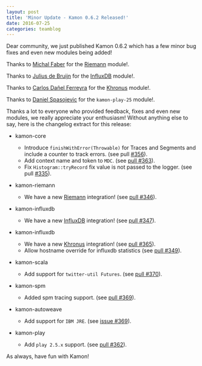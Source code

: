 ```yaml
---
layout: post
title: 'Minor Update - Kamon 0.6.2 Released!'
date: 2016-07-25
categories: teamblog
---
```


Dear community, we just published Kamon 0.6.2 which has a few minor bug fixes and even new modules being added!


Thanks to [Michal Faber](https://github.com/michalfaber) for the [Riemann] module!.

Thanks to [Julius de Bruijn](https://github.com/pimeys) for the [InfluxDB] module!.

Thanks to [Carlos Dañel Ferreyra](https://github.com/crypticmind) for the [Khronus] module!.

Thanks to [Daniel Spasojevic](https://github.com/dspasojevic) for the `kamon-play-25` module!.

Thanks a lot to everyone who provided feedback, fixes and even new modules, we really appreciate your enthusiasm!
Without anything else to say, here is the changelog extract for this release:

* kamon-core
  * Introduce `finishWithError(Throwable)` for Traces and Segments and include a counter to track errors. (see pull [#356](https://github.com/kamon-io/Kamon/pull/356)).
  * Add context name and token to `MDC`. (see [pull #363](https://github.com/kamon-io/Kamon/pull/363)).
  * Fix `Histogram::tryRecord` fix value is not passed to the logger. (see pull  [#335](https://github.com/kamon-io/Kamon/pull/335)).

* kamon-riemann
  * We have a new [Riemann] integration! (see [pull #346](https://github.com/kamon-io/Kamon/pull/346)).

* kamon-influxdb
  * We have a new [InfluxDB] integration! (see [pull #347](https://github.com/kamon-io/Kamon/pull/347)).

* kamon-influxdb
  * We have a new [Khronus] integration! (see [pull #365](https://github.com/kamon-io/Kamon/pull/365)).
  * Allow hostname override for influxdb statistics (see [pull #349](https://github.com/kamon-io/Kamon/pull/349)).

* kamon-scala
  * Add support for `twitter-util Futures`. (see [pull #370](https://github.com/kamon-io/Kamon/pull/370)).

* kamon-spm
  * Added spm tracing support. (see [pull #369](https://github.com/kamon-io/Kamon/pull/369)).

* kamon-autoweave
  * Add support for `IBM JRE`. (see [issue #369](https://github.com/kamon-io/Kamon/issues/354)).

* kamon-play
  * Add `play 2.5.x` support. (see [pull #362](https://github.com/kamon-io/Kamon/pull/362)).

As always, have fun with Kamon!

[Riemann]:http://riemann.io/
[InfluxDB]:https://influxdata.com/
[Khronus]:https://github.com/Searchlight/khronus
